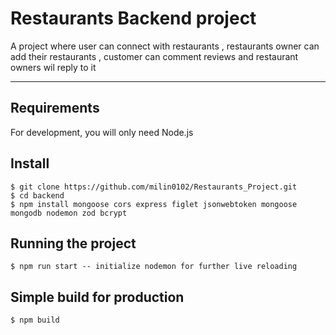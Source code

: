 # Restaurants Backend  project

A project where user can connect with restaurants , restaurants owner can add their restaurants , customer can comment reviews and restaurant owners wil reply to it

---
## Requirements

For development, you will only need Node.js

## Install

    $ git clone https://github.com/milin0102/Restaurants_Project.git
    $ cd backend
    $ npm install mongoose cors express figlet jsonwebtoken mongoose mongodb nodemon zod bcrypt

## Running the project

    $ npm run start -- initialize nodemon for further live reloading

## Simple build for production

    $ npm build

## 
